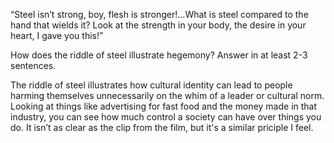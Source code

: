 “Steel isn’t strong, boy, flesh is stronger!…What is steel compared to the hand that wields it? Look at the strength in your body, the desire in your heart, I gave you this!”

How does the riddle of steel illustrate hegemony? Answer in at least 2-3 sentences.

The riddle of steel illustrates how cultural identity can lead to people harming themselves unnecessarily on the whim of a leader or cultural norm. Looking at things like advertising for fast food and the money made in that industry, you can see how much control a society can have over things you do. It isn’t as clear as the clip from the film, but it's a similar priciple I feel.